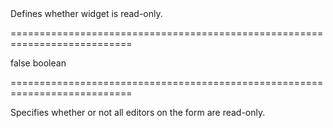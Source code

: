 <!--**
/*-------------------------------------------
    Auto-generated file. Do not modify.
-------------------------------------------

**-->
<!--d-->Defines whether widget is read-only.<!--/d-->
===========================================================================
<!--default-->false<!--/default-->
<!--type-->boolean<!--/type-->
===========================================================================

<!--shortDescription-->
Specifies whether or not all editors on the form are read-only.
<!--/shortDescription-->

<!--fullDescription-->

<!--/fullDescription-->